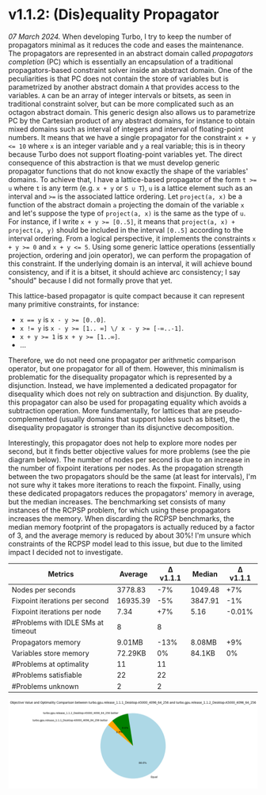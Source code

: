 # v1.1.2: (Dis)equality Propagator

_07 March 2024._ When developing Turbo, I try to keep the number of propagators minimal as it reduces the code and eases the maintenance.
The propagators are represented in an abstract domain called _propagators completion_ (PC) which is essentially an encapsulation of a traditional propagators-based constraint solver inside an abstract domain.
One of the peculiarities is that PC does not contain the store of variables but is parametrized by another abstract domain `A` that provides access to the variables.
`A` can be an array of integer intervals or bitsets, as seen in traditional constraint solver, but can be more complicated such as an octagon abstract domain.
This generic design also allows us to parametrize PC by the Cartesian product of any abstract domains, for instance to obtain mixed domains such as interval of integers and interval of floating-point numbers.
It means that we have a single propagator for the constraint `x + y <= 10` where `x` is an integer variable and `y` a real variable; this is in theory because Turbo does not support floating-point variables yet.
The direct consequence of this abstraction is that we must develop generic propagator functions that do not know exactly the shape of the variables' domains.
To achieve that, I have a lattice-based propagator of the form `t >= u` where `t` is any term (e.g. `x + y` or `S ∪ T`), `u` is a lattice element such as an interval and `>=` is the associated lattice ordering.
Let `project(a, x)` be a function of the abstract domain `a` projecting the domain of the variable `x` and let's suppose the type of `project(a, x)` is the same as the type of `u`.
For instance, if I write `x + y >= [0..5]`, it means that `project(a, x) + project(a, y)` should be included in the interval `[0..5]` according to the interval ordering.
From a logical perspective, it implements the constraints `x + y >= 0` and `x + y <= 5`.
Using some generic lattice operations (essentially projection, ordering and join operator), we can perform the propagation of this constraint.
If the underlying domain is an interval, it will achieve bound consistency, and if it is a bitset, it should achieve arc consistency; I say "should" because I did not formally prove that yet.

This lattice-based propagator is quite compact because it can represent many primitive constraints, for instance:

* `x == y` is `x - y >= [0..0]`.
* `x != y` is `x - y >= [1.. ∞] \/ x - y >= [-∞..-1]`.
* `x + y >= 1` is `x + y >= [1..∞]`.
* ...

Therefore, we do not need one propagator per arithmetic comparison operator, but one propagator for all of them.
However, this minimalism is problematic for the disequality propagator which is represented by a disjunction.
Instead, we have implemented a dedicated propagator for disequality which does not rely on subtraction and disjunction.
By duality, this propagator can also be used for propagating equality which avoids a subtraction operation.
More fundamentally, for lattices that are pseudo-complemented (usually domains that support holes such as bitset), the disequality propagator is stronger than its disjunctive decomposition.

Interestingly, this propagator does not help to explore more nodes per second, but it finds better objective values for more problems (see the pie diagram below).
The number of nodes per second is due to an increase in the number of fixpoint iterations per nodes.
As the propagation strength between the two propagators should be the same (at least for intervals), I'm not sure why it takes more iterations to reach the fixpoint.
Finally, using these dedicated propagators reduces the propagators' memory in average, but the median increases.
The benchmarking set consists of many instances of the RCPSP problem, for which using these propagators increases the memory.
When discarding the RCPSP benchmarks, the median memory footprint of the propagators is actually reduced by a factor of 3, and the average memory is reduced by about 30%!
I'm unsure which constraints of the RCPSP model lead to this issue, but due to the limited impact I decided not to investigate.

| Metrics | Average | Δ v1.1.1 | Median | Δ v1.1.1 |
|---------|---------|----------|--------|---------|
| Nodes per seconds | 3778.83 | -7% | 1049.48 | +7% |
| Fixpoint iterations per second | 16935.39 | -5% | 3847.91 | -1% |
| Fixpoint iterations per node | 7.34 | +7% | 5.16 | -0.01% |
| #Problems with IDLE SMs at timeout | 8 | 8 |||
 Propagators memory | 9.01MB | -13% | 8.08MB | +9% |
| Variables store memory | 72.29KB | 0% | 84.1KB | 0%|
| #Problems at optimality | 11 | 11 | ||
| #Problems satisfiable | 22 | 22 | ||
| #Problems unknown | 2 | 2 | ||

![TurboGPU-v1.1.1 vs TurboGPU-v1.1.2](turbo-v1.1/turbogpu-v1.1.1-vs-turbogpu-v1.1.2.png)